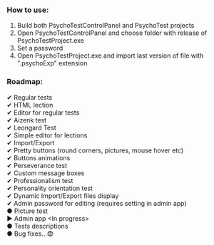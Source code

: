 ### How to use:
1. Build both PsychoTestControlPanel and PsychoTest projects
2. Open PsychoTestControlPanel and choose folder with release of PsychoTestProject.exe
3. Set a password
4. Open PsychoTestProject.exe and import last version of file with ".psychoExp" extension

### Roadmap:
✔ Regular tests<br/>
✔ HTML lection<br/>
✔ Editor for regular tests<br/>
✔ Aizenk test<br/>
✔ Leongard Test<br/>
✔ Simple editor for lections<br/>
✔ Import/Export<br/>
✔ Pretty buttons (round corners, pictures, mouse hover etc)<br/>
✔ Buttons animations<br/>
✔ Perseverance test<br/>
✔ Custom message boxes<br/>
✔ Professionalism test<br/>
✔ Personality orientation test<br/>
✔ Dynamic Import/Export files display<br/>
✔ Admin password for editing (requires setting in admin app)<br/>
● Picture test<br/>
▶ Admin app \<In progress\> <br/>
● Tests descriptions<br/>
● Bug fixes...😨<br/>
